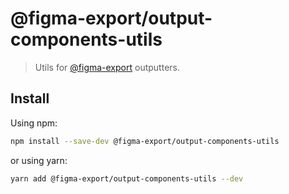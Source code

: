 # @figma-export/output-components-utils

> Utils for [@figma-export](https://github.com/marcomontalbano/figma-export) outputters.

## Install

Using npm:

```sh
npm install --save-dev @figma-export/output-components-utils
```

or using yarn:

```sh
yarn add @figma-export/output-components-utils --dev
```
